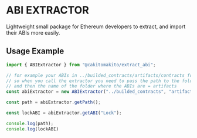 
# ABI EXTRACTOR

Lightweight small package for Ethereum developers to extract, and import their ABIs more easily.

## Usage Example
```ts
import { ABIExtractor } from "@cakitomakito/extract_abi";

// for example your ABIs in ../builded_contracts/artifacts/contracts folder (as hardhat build).
// so when you call the extractor you need to pass the path to the folder = ../builded_contracts
// and then the name of the folder where the ABIs are = artifacts
const abiExtractor = new ABIExtractor("../builded_contracts", "artifacts");

const path = abiExtractor.getPath();

const lockABI = abiExtractor.getABI("Lock");

console.log(path);
console.log(lockABI)

```

